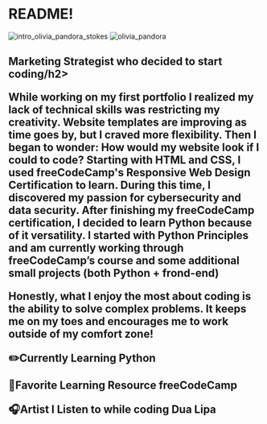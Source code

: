 # README!
![intro_olivia_pandora_stokes](https://github.com/user-attachments/assets/1e3576e4-b63d-4789-b52b-67785a9e496a)
![olivia_pandora](https://github.com/user-attachments/assets/2aea88c7-2776-4095-a3ee-8a2435dbec62)


<h2>Marketing Strategist who decided to start coding/h2>

<p>While working on my first portfolio I realized my lack of technical skills was restricting my creativity. Website templates are improving as time goes by, but I craved more flexibility. Then I began to wonder: How would my website look if I could to code? Starting with HTML and CSS, I used freeCodeCamp's Responsive Web Design Certification to learn. During this time, I discovered my passion for cybersecurity and data security. After finishing my freeCodeCamp certification, I decided to learn Python because of it versatility.
I started with Python Principles and am currently working through freeCodeCamp’s course and some additional small projects (both Python + frond-end)

Honestly, what I enjoy the most about coding is the ability to solve complex problems. It keeps me on my toes and encourages me to work outside of my comfort zone!</p>



✏️Currently Learning
Python

📒Favorite Learning Resource
freeCodeCamp

🎧Artist I Listen to while coding
Dua Lipa
